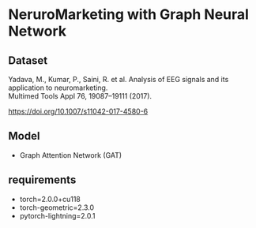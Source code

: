 # NeruroMarketing with Graph Neural Network
 
## Dataset
Yadava, M., Kumar, P., Saini, R. et al. Analysis of EEG signals and its application to neuromarketing.  
Multimed Tools Appl 76, 19087–19111 (2017).       
  
https://doi.org/10.1007/s11042-017-4580-6
  
## Model
* Graph Attention Network (GAT)
  
  
  
  
## requirements
* torch=2.0.0+cu118
* torch-geometric=2.3.0
* pytorch-lightning=2.0.1
